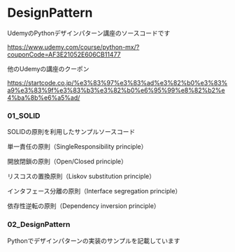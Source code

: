 # DesignPattern
UdemyのPythonデザインパターン講座のソースコードです



https://www.udemy.com/course/python-mx/?couponCode=AF3E21052E606CB11477



他のUdemyの講座のクーポン

https://startcode.co.jp/%e3%83%97%e3%83%ad%e3%82%b0%e3%83%a9%e3%83%9f%e3%83%b3%e3%82%b0%e6%95%99%e8%82%b2%e4%ba%8b%e6%a5%ad/





### 01_SOLID

SOLIDの原則を利用したサンプルソースコード



単一責任の原則（SingleResponsibility principle）



開放閉鎖の原則（Open/Closed principle）



リスコスの置換原則（Liskov substitution principle）



インタフェース分離の原則（Interface segregation principle）



依存性逆転の原則（Dependency inversion principle）





### 02_DesignPattern



Pythonでデザインパターンの実装のサンプルを記載しています




